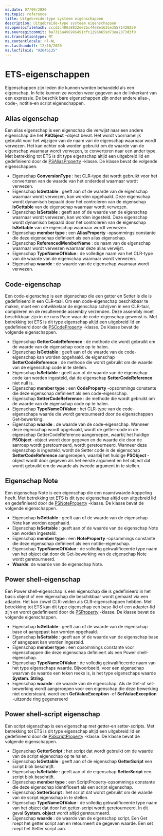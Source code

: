 ```yaml
---
ms.date: 07/09/2020
ms.topic: reference
title: Uitgebreide-type systeem eigenschappen
description: Uitgebreide-type systeem eigenschappen
ms.openlocfilehash: cccd3c400a8822ee25c44e8e1625e35571420259
ms.sourcegitcommit: ba7315a496986451cfc1296b659d73ea2373d3f0
ms.translationtype: MT
ms.contentlocale: nl-NL
ms.lasthandoff: 12/10/2020
ms.locfileid: "92646135"
---
```

# <a name="ets-properties"></a>ETS-eigenschappen

Eigenschappen zijn leden die kunnen worden behandeld als een eigenschap. In feite kunnen ze worden weer gegeven aan de linkerkant van een expressie. De beschik bare eigenschappen zijn onder andere alias-, code-, notitie-en script eigenschappen.

## <a name="alias-property"></a>Alias eigenschap

Een alias eigenschap is een eigenschap die verwijst naar een andere eigenschap die het **PSObject** -object bevat. Het wordt voornamelijk gebruikt voor het wijzigen van de naam van de eigenschap waarnaar wordt verwezen. Het kan echter ook worden gebruikt om de waarde van de eigenschap waarnaar wordt verwezen, te converteren naar een ander type. Met betrekking tot ETS is dit type eigenschap altijd een uitgebreid lid en gedefinieerd door de [PSAliasProperty](/dotnet/api/system.management.automation.psaliasproperty) -klasse. De klasse bevat de volgende eigenschappen.

- Eigenschap **ConversionType** : het CLR-type dat wordt gebruikt voor het converteren van de waarde van het onderdeel waarnaar wordt verwezen.
- Eigenschap **IsGettable** : geeft aan of de waarde van de eigenschap waarnaar wordt verwezen, kan worden opgehaald.
  Deze eigenschap wordt dynamisch bepaald door het controleren van de eigenschap **IsGettable** van de eigenschap waarnaar wordt verwezen.
- Eigenschap **IsSettable** : geeft aan of de waarde van de eigenschap waarnaar wordt verwezen, kan worden ingesteld. Deze eigenschap wordt dynamisch bepaald door het controleren van de eigenschap **IsSettable** van de eigenschap waarnaar wordt verwezen.
- Eigenschap **member type** : een **AliasProperty** -opsommings constante die deze eigenschap definieert als een alias eigenschap.
- Eigenschap **ReferencedMemberName** : de naam van de eigenschap waarnaar wordt verwezen waarnaar deze alias verwijst.
- Eigenschap **TypeNameOfValue** : de volledige naam van het CLR-type van de waarde van de eigenschap waarnaar wordt verwezen.
- Eigenschap **waarde** : de waarde van de eigenschap waarnaar wordt verwezen.

## <a name="code-property"></a>Code-eigenschap

Een code-eigenschap is een eigenschap die een getter en Setter is die is gedefinieerd in een CLR-taal. Om een code-eigenschap beschikbaar te maken, moet een ontwikkelaar de eigenschap schrijven in een CLR-taal, compileren en de resulterende assembly verzenden. Deze assembly moet beschikbaar zijn in de runs Pace waar de code-eigenschap gewenst is. Met betrekking tot ETS is dit type eigenschap altijd een uitgebreid lid en gedefinieerd door de [PSCodeProperty](/dotnet/api/system.management.automation.pscodeproperty) -klasse. De klasse bevat de volgende eigenschappen.

- Eigenschap **GetterCodeReference** : de methode die wordt gebruikt om de waarde van de eigenschap code op te halen.
- Eigenschap **IsGettable** : geeft aan of de waarde van de code-eigenschap kan worden opgehaald. de eigenschap **SetterCodeReference** : de methode die wordt gebruikt om de waarde van de eigenschap code in te stellen.
- Eigenschap **IsSettable** : geeft aan of de waarde van de eigenschap code kan worden ingesteld, dat de eigenschap **SetterCodeReference** niet null is.
- Eigenschap **member type** : een **CodeProperty** -opsommings constante die deze eigenschap definieert als een code-eigenschap.
- Eigenschap **SetterCodeReference** : de methode die wordt gebruikt om de waarde van de eigenschap code op te halen.
- Eigenschap **TypeNameOfValue** : het CLR-type van de code-eigenschaps waarde die wordt geretourneerd door de eigenschappen Get-bewerking.
- Eigenschap **waarde** : de waarde van de code-eigenschap. Wanneer deze eigenschap wordt opgehaald, wordt de getter-code in de eigenschap GetterCodeReference aangeroepen, waarbij het huidige **PSObject** -object wordt door gegeven en de waarde die door de aanroep wordt geretourneerd, wordt geretourneerd. Wanneer deze eigenschap is ingesteld, wordt de Setter code in de eigenschap **SetterCodeReference** aangeroepen, waarbij het huidige **PSObject** -object wordt door gegeven als het eerste argument en het object dat wordt gebruikt om de waarde als tweede argument in te stellen.

## <a name="note-property"></a>Eigenschap Note

Een eigenschap Note is een eigenschap die een naam/waarde-koppeling heeft. Met betrekking tot ETS is dit type eigenschap altijd een uitgebreid lid en gedefinieerd door de [PSNoteProperty](/dotnet/api/system.management.automation.psnoteproperty) -klasse. De klasse bevat de volgende eigenschappen.

- Eigenschap **IsGettable** : geeft aan of de waarde van de eigenschap Note kan worden opgehaald.
- Eigenschap **IsSettable** : geeft aan of de waarde van de eigenschap Note kan worden ingesteld.
- Eigenschap **member type** : een **NoteProperty** -opsommings constante die deze eigenschap definieert als een notitie-eigenschap.
- Eigenschap **TypeNameOfValue** : de volledig gekwalificeerde type naam van het object dat door de Get-bewerking van de eigenschap Note wordt geretourneerd.
- **Waarde**: de waarde van de eigenschap Note.

## <a name="powershell-property"></a>Power shell-eigenschap

Een Power shell-eigenschap is een eigenschap die is gedefinieerd in het basis object of een eigenschap die beschikbaar wordt gemaakt via een adapter. Het kan zowel CLR-velden als CLR-eigenschappen hebben. Met betrekking tot ETS kan dit type eigenschap een base-lid of een adapter-lid zijn en wordt gedefinieerd door de [PSProperty](/dotnet/api/system.management.automation.psproperty) -klasse. De klasse bevat de volgende eigenschappen.

- Eigenschap **IsGettable** : geeft aan of de waarde van de eigenschap base of aangepast kan worden opgehaald.
- Eigenschap **IsSettable** : geeft aan of de waarde van de eigenschap base of aangepast kan worden ingesteld.
- Eigenschap **member type** : een opsommings constante voor eigenschappen die deze eigenschap definieert als een Power shell-eigenschap.
- Eigenschap **TypeNameOfValue** : de volledig gekwalificeerde naam van het type eigenschaps waarde. Bijvoorbeeld, voor een eigenschap waarvan de waarde een teken reeks is, is het type eigenschaps waarde **System. String**.
- Eigenschap **waarde** : de waarde van de eigenschap. Als de Get-of set-bewerking wordt aangeroepen voor een eigenschap die deze bewerking niet ondersteunt, wordt een **GetValueException** -of **SetValueException** -uitzonde ring gegenereerd

## <a name="powershell-script-property"></a>Power shell-script eigenschap

Een script eigenschap is een eigenschap met getter-en setter-scripts. Met betrekking tot ETS is dit type eigenschap altijd een uitgebreid lid en gedefinieerd door de [PSScriptProperty](/dotnet/api/system.management.automation.psscriptproperty) -klasse. De klasse bevat de volgende eigenschappen.

- Eigenschap **GetterScript** : het script dat wordt gebruikt om de waarde van de script eigenschap op te halen.
- Eigenschap **IsGettable** : geeft aan of de eigenschap **GetterScript** een script blok beschrijft.
- Eigenschap **IsSettable** : geeft aan of de eigenschap **SetterScript** een script blok beschrijft.
- Eigenschap **member type** : een ScriptProperty-opsommings constante die deze eigenschap identificeert als een script eigenschap.
- Eigenschap **SetterScript** : het script dat wordt gebruikt om de waarde van de script eigenschap in te stellen.
- Eigenschap **TypeNameOfValue** : de volledig gekwalificeerde type naam van het object dat door het getter-script wordt geretourneerd. In dit geval **System. object** wordt altijd geretourneerd.
- Eigenschap **waarde** : de waarde van de eigenschap script. Een Get roept het getter script aan en retourneert de gegeven waarde. Een set roept het Setter script aan.
